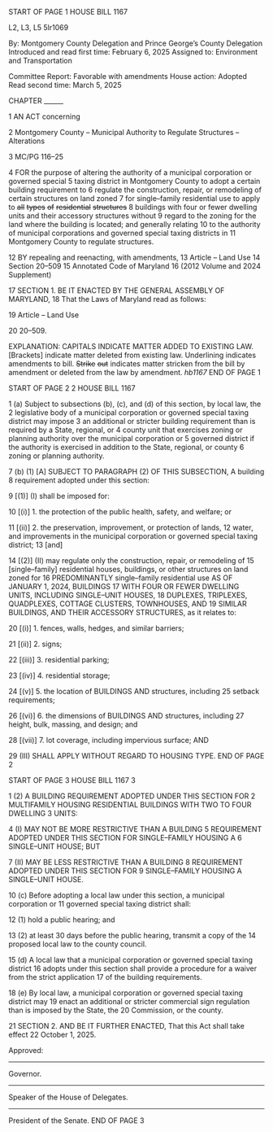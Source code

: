 START OF PAGE 1
HOUSE BILL 1167

L2, L3, L5 5lr1069

By: Montgomery County Delegation and Prince George’s County Delegation
Introduced and read first time: February 6, 2025
Assigned to: Environment and Transportation

Committee Report: Favorable with amendments
House action: Adopted
Read second time: March 5, 2025

CHAPTER ______

1 AN ACT concerning

2 Montgomery County – Municipal Authority to Regulate Structures – Alterations

3 MC/PG 116–25

4 FOR the purpose of altering the authority of a municipal corporation or governed special
5 taxing district in Montgomery County to adopt a certain building requirement to
6 regulate the construction, repair, or remodeling of certain structures on land zoned
7 for single–family residential use to apply to ~~all~~ ~~types~~ ~~of~~ ~~residential~~ ~~structures~~
8 buildings with four or fewer dwelling units and their accessory structures without
9 regard to the zoning for the land where the building is located; and generally relating
10 to the authority of municipal corporations and governed special taxing districts in
11 Montgomery County to regulate structures.

12 BY repealing and reenacting, with amendments,
13 Article – Land Use
14 Section 20–509
15 Annotated Code of Maryland
16 (2012 Volume and 2024 Supplement)

17 SECTION 1. BE IT ENACTED BY THE GENERAL ASSEMBLY OF MARYLAND,
18 That the Laws of Maryland read as follows:

19 Article – Land Use

20 20–509.

EXPLANATION: CAPITALS INDICATE MATTER ADDED TO EXISTING LAW.
[Brackets] indicate matter deleted from existing law.
Underlining indicates amendments to bill.
~~Strike~~ ~~out~~ indicates matter stricken from the bill by amendment or deleted from the law by
amendment. *hb1167*
END OF PAGE 1

START OF PAGE 2
2 HOUSE BILL 1167

1 (a) Subject to subsections (b), (c), and (d) of this section, by local law, the
2 legislative body of a municipal corporation or governed special taxing district may impose
3 an additional or stricter building requirement than is required by a State, regional, or
4 county unit that exercises zoning or planning authority over the municipal corporation or
5 governed district if the authority is exercised in addition to the State, regional, or county
6 zoning or planning authority.

7 (b) (1) [A] SUBJECT TO PARAGRAPH (2) OF THIS SUBSECTION, A building
8 requirement adopted under this section:

9 [(1)] (I) shall be imposed for:

10 [(i)] 1. the protection of the public health, safety, and welfare; or

11 [(ii)] 2. the preservation, improvement, or protection of lands,
12 water, and improvements in the municipal corporation or governed special taxing district;
13 [and]

14 [(2)] (II) may regulate only the construction, repair, or remodeling of
15 [single–family] residential houses, buildings, or other structures on land zoned for
16 PREDOMINANTLY single–family residential use AS OF JANUARY 1, 2024, BUILDINGS
17 WITH FOUR OR FEWER DWELLING UNITS, INCLUDING SINGLE–UNIT HOUSES,
18 DUPLEXES, TRIPLEXES, QUADPLEXES, COTTAGE CLUSTERS, TOWNHOUSES, AND
19 SIMILAR BUILDINGS, AND THEIR ACCESSORY STRUCTURES, as it relates to:

20 [(i)] 1. fences, walls, hedges, and similar barriers;

21 [(ii)] 2. signs;

22 [(iii)] 3. residential parking;

23 [(iv)] 4. residential storage;

24 [(v)] 5. the location of BUILDINGS AND structures, including
25 setback requirements;

26 [(vi)] 6. the dimensions of BUILDINGS AND structures, including
27 height, bulk, massing, and design; and

28 [(vii)] 7. lot coverage, including impervious surface; AND

29 (III) SHALL APPLY WITHOUT REGARD TO HOUSING TYPE.
END OF PAGE 2

START OF PAGE 3
HOUSE BILL 1167 3

1 (2) A BUILDING REQUIREMENT ADOPTED UNDER THIS SECTION FOR
2 MULTIFAMILY HOUSING RESIDENTIAL BUILDINGS WITH TWO TO FOUR DWELLING
3 UNITS:

4 (I) MAY NOT BE MORE RESTRICTIVE THAN A BUILDING
5 REQUIREMENT ADOPTED UNDER THIS SECTION FOR SINGLE–FAMILY HOUSING A
6 SINGLE–UNIT HOUSE; BUT

7 (II) MAY BE LESS RESTRICTIVE THAN A BUILDING
8 REQUIREMENT ADOPTED UNDER THIS SECTION FOR
9 SINGLE–FAMILY HOUSING A SINGLE–UNIT HOUSE.

10 (c) Before adopting a local law under this section, a municipal corporation or
11 governed special taxing district shall:

12 (1) hold a public hearing; and

13 (2) at least 30 days before the public hearing, transmit a copy of the
14 proposed local law to the county council.

15 (d) A local law that a municipal corporation or governed special taxing district
16 adopts under this section shall provide a procedure for a waiver from the strict application
17 of the building requirements.

18 (e) By local law, a municipal corporation or governed special taxing district may
19 enact an additional or stricter commercial sign regulation than is imposed by the State, the
20 Commission, or the county.

21 SECTION 2. AND BE IT FURTHER ENACTED, That this Act shall take effect
22 October 1, 2025.

Approved:

________________________________________________________________________________
Governor.

________________________________________________________________________________
Speaker of the House of Delegates.

________________________________________________________________________________
President of the Senate.
END OF PAGE 3